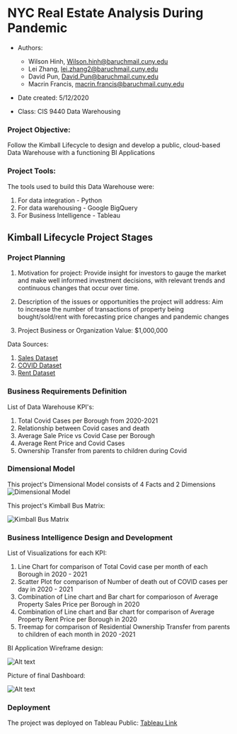 # NYC Real Estate Analysis During Pandemic

- Authors:
	* Wilson Hinh, Wilson.hinh@baruchmail.cuny.edu
 	* Lei Zhang, lei.zhang2@baruchmail.cuny.edu
 	* David Pun, David.Pun@baruchmail.cuny.edu
 	* Macrin Francis, macrin.francis@baruchmail.cuny.edu 

- Date created: 5/12/2020
- Class: CIS 9440 Data Warehousing

### Project Objective: 
Follow the Kimball Lifecycle to design and develop a public, cloud-based Data Warehouse with a functioning BI Applications

### Project Tools:
The tools used to build this Data Warehouse were: 
1. For data integration - Python
2. For data warehousing - Google BigQuery
3. For Business Intelligence - Tableau

## Kimball Lifecycle Project Stages

### Project Planning

1. Motivation for project:
Provide insight for investors to gauge the market and make well informed investment decisions, with relevant trends and continuous changes that occur over time. 

2. Description of the issues or opportunities the project will address:
Aim to increase the number of transactions of property being bought/sold/rent with forecasting price changes and pandemic changes

3. Project Business or Organization Value:
$1,000,000

Data Sources:
1. [Sales Dataset](https://www1.nyc.gov/site/finance/taxes/property-rolling-sales-data.page)
2. [COVID Dataset](https://github.com/nychealth/coronavirus-data)
3. [Rent Dataset](https://streeteasy.com/blog/data-dashboard/?agg=Total&metric=Inventory&type=Sales&bedrooms=Any%20Bedrooms&property=Any%20Property%20Type&minDate=2010-01-01&maxDate=2021-03-01&area=Flatiron,Brooklyn%20Heights)

### Business Requirements Definition

List of Data Warehouse KPI's:
1. Total Covid Cases per Borough from 2020-2021
2. Relationship between Covid cases and death
3. Average Sale Price vs Covid Case per Borough
4. Average Rent Price and Covid Cases
5. Ownership Transfer from parents to children during Covid

### Dimensional Model

This project's Dimensional Model consists of 4 Facts and 2 Dimensions
![Dimensional Model](https://github.com/leizhangg/NYC_Property_Sale_COVID/blob/main/image/dimFact%20table-2.png)


This project's Kimball Bus Matrix:

![Kimball Bus Matrix](https://github.com/leizhangg/NYC_Property_Sale_COVID/blob/main/image/kimball%20bus%20metrix.png)


### Business Intelligence Design and Development

List of Visualizations for each KPI:
1. Line Chart for comparison of Total Covid case per month  of each Borough in 2020 - 2021
2. Scatter Plot for comparison of Number of death out of COVID cases per day in 2020 - 2021 
3. Combination of Line chart and Bar chart for comparioson of Average Property Sales Price per Borough in 2020
4. Combination of Line chart and Bar chart for comparison of Average Property Rent Price per Borough in 2020
5. Treemap for comparison of Residential Ownership Transfer from parents to children of each month in 2020 -2021

BI Application Wireframe design:

![Alt text](https://github.com/leizhangg/NYC_Property_Sale_COVID/blob/main/image/Untitled%20Diagram.png)

Picture of final Dashboard:

![Alt text](https://github.com/leizhangg/NYC_Property_Sale_COVID/blob/main/image/Dashboard%201.png)

### Deployment

The project was deployed on Tableau Public: [Tableau Link](https://public.tableau.com/profile/lei.zhang3361#!/vizhome/m44/Dashboard1)

